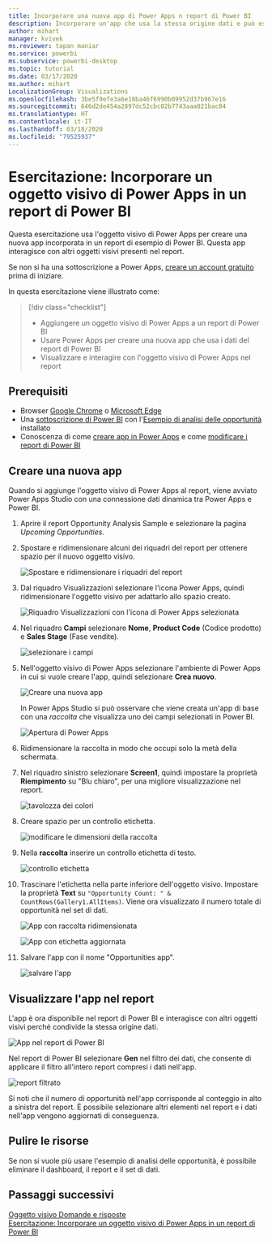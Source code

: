 ```yaml
---
title: Incorporare una nuova app di Power Apps n report di Power BI
description: Incorporare un'app che usa la stessa origine dati e può essere filtrata come altri elementi del report
author: mihart
manager: kvivek
ms.reviewer: tapan maniar
ms.service: powerbi
ms.subservice: powerbi-desktop
ms.topic: tutorial
ms.date: 03/17/2020
ms.author: mihart
LocalizationGroup: Visualizations
ms.openlocfilehash: 3be5f9efe3a6e18ba46f6990b09952d37b967e16
ms.sourcegitcommit: 646d2de454a2897dc52cbc02b7743aaa021bac04
ms.translationtype: HT
ms.contentlocale: it-IT
ms.lasthandoff: 03/18/2020
ms.locfileid: "79525937"
---
```

# <a name="tutorial-embed-a-power-apps-visual-in-a-power-bi-report"></a>Esercitazione: Incorporare un oggetto visivo di Power Apps in un report di Power BI

Questa esercitazione usa l'oggetto visivo di Power Apps per creare una nuova app incorporata in un report di esempio di Power BI. Questa app interagisce con altri oggetti visivi presenti nel report.

Se non si ha una sottoscrizione a Power Apps, [creare un account gratuito](https://web.powerapps.com/signup?redirect=marketing&email=) prima di iniziare.

In questa esercitazione viene illustrato come:
> [!div class="checklist"]
> * Aggiungere un oggetto visivo di Power Apps a un report di Power BI
> * Usare Power Apps per creare una nuova app che usa i dati del report di Power BI
> * Visualizzare e interagire con l'oggetto visivo di Power Apps nel report

## <a name="prerequisites"></a>Prerequisiti

* Browser [Google Chrome](https://www.google.com/chrome/browser/) o [Microsoft Edge](https://www.microsoft.com/windows/microsoft-edge)
* Una [sottoscrizione di Power BI](https://docs.microsoft.com/power-bi/service-self-service-signup-for-power-bi) con l'[Esempio di analisi delle opportunità](https://docs.microsoft.com/power-bi/sample-opportunity-analysis#get-the-content-pack-for-this-sample) installato
* Conoscenza di come [creare app in Power Apps](https://docs.microsoft.com/powerapps/maker/canvas-apps/data-platform-create-app-scratch) e come [modificare i report di Power BI](https://docs.microsoft.com/power-bi/service-the-report-editor-take-a-tour)



## <a name="create-a-new-app"></a>Creare una nuova app
Quando si aggiunge l'oggetto visivo di Power Apps al report, viene avviato Power Apps Studio con una connessione dati dinamica tra Power Apps e Power BI.

1. Aprire il report Opportunity Analysis Sample e selezionare la pagina *Upcoming Opportunities*. 


2. Spostare e ridimensionare alcuni dei riquadri del report per ottenere spazio per il nuovo oggetto visivo.

    ![Spostare e ridimensionare i riquadri del report](media/power-bi-visualization-powerapp/power-bi-report-page.jpg)

2. Dal riquadro Visualizzazioni selezionare l'icona Power Apps, quindi ridimensionare l'oggetto visivo per adattarlo allo spazio creato.

    ![Riquadro Visualizzazioni con l'icona di Power Apps selezionata](media/power-bi-visualization-powerapp/power-bi-powerapps-icon.jpg)

3. Nel riquadro **Campi** selezionare **Nome**, **Product Code** (Codice prodotto) e **Sales Stage** (Fase vendite). 

    ![selezionare i campi](media/power-bi-visualization-powerapp/power-bi-fields.jpg)

4. Nell'oggetto visivo di Power Apps selezionare l'ambiente di Power Apps in cui si vuole creare l'app, quindi selezionare **Crea nuovo**.

    ![Creare una nuova app](media/power-bi-visualization-powerapp/power-bi-create-new-powerapp.png)

    In Power Apps Studio si può osservare che viene creata un'app di base con una *raccolta* che visualizza uno dei campi selezionati in Power BI.

    ![Apertura di Power Apps](media/power-bi-visualization-powerapp/power-bi-power-app.png)

5.  Ridimensionare la raccolta in modo che occupi solo la metà della schermata. 

6. Nel riquadro sinistro selezionare **Screen1**, quindi impostare la proprietà **Riempimento** su "Blu chiaro", per una migliore visualizzazione nel report.

    ![tavolozza dei colori](media/power-bi-visualization-powerapp/power-bi-powerapps-fill.png)

6. Creare spazio per un controllo etichetta. 

    ![modificare le dimensioni della raccolta](media/power-bi-visualization-powerapp/power-bi-powerapps-gallery.png)


8. Nella **raccolta** inserire un controllo etichetta di testo.

   ![controllo etichetta](media/power-bi-visualization-powerapp/power-bi-label.png)

7. Trascinare l'etichetta nella parte inferiore dell'oggetto visivo. Impostare la proprietà **Text** su `"Opportunity Count: " & CountRows(Gallery1.AllItems)`. Viene ora visualizzato il numero totale di opportunità nel set di dati.

    ![App con raccolta ridimensionata](media/power-bi-visualization-powerapp/power-bi-power-app-label.png)

    ![App con etichetta aggiornata](media/power-bi-visualization-powerapp/power-bi-label-live.png)

7. Salvare l'app con il nome "Opportunities app". 

    ![salvare l'app](media/power-bi-visualization-powerapp/power-bi-save-powerapp.png)


## <a name="view-the-app-in-the-report"></a>Visualizzare l'app nel report
L'app è ora disponibile nel report di Power BI e interagisce con altri oggetti visivi perché condivide la stessa origine dati.

![App nel report di Power BI](media/power-bi-visualization-powerapp/power-bi-powerapps-visual.png)

Nel report di Power BI selezionare **Gen** nel filtro dei dati, che consente di applicare il filtro all'intero report compresi i dati nell'app.

![report filtrato](media/power-bi-visualization-powerapp/power-bi-last.png)

Si noti che il numero di opportunità nell'app corrisponde al conteggio in alto a sinistra del report. È possibile selezionare altri elementi nel report e i dati nell'app vengono aggiornati di conseguenza.


## <a name="clean-up-resources"></a>Pulire le risorse
Se non si vuole più usare l'esempio di analisi delle opportunità, è possibile eliminare il dashboard, il report e il set di dati.


## <a name="next-steps"></a>Passaggi successivi
[Oggetto visivo Domande e risposte](power-bi-visualization-types-for-reports-and-q-and-a.md)    
[Esercitazione: Incorporare un oggetto visivo di Power Apps in un report di Power BI](https://docs.microsoft.com/powerapps/maker/canvas-apps/powerapps-custom-visual)